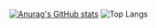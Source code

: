 <p> 

###
[![Anurag's GitHub stats](https://github-readme-stats.vercel.app/api?username=NoisyBoy29)](https://github.com/anuraghazra/github-readme-stats)
![Top Langs](https://github-readme-stats.vercel.app/api/top-langs/?username=NoisyBoy29&layout=compact)
###

</p>
